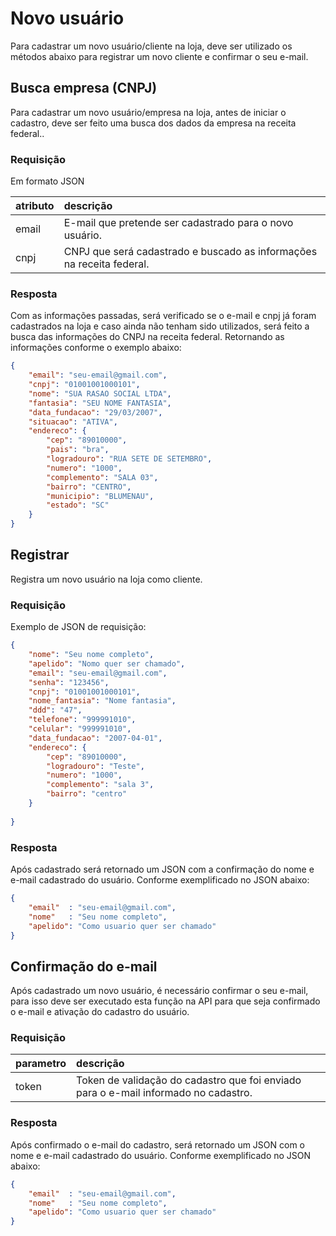 # Novo usuário

Para cadastrar um novo usuário/cliente na loja, deve ser utilizado os métodos abaixo para registrar um novo cliente e confirmar o seu e-mail.

## Busca empresa (CNPJ)

<api method="post" uri="/novo-usuario/buscar-empresa" />

Para cadastrar um novo usuário/empresa na loja, antes de iniciar o cadastro, deve ser feito uma busca dos dados da empresa na receita federal..

### Requisição

Em formato JSON

| atributo  | descrição                                                                                         |
|:----------|:--------------------------------------------------------------------------------------------------|
| email     | E-mail que pretende ser cadastrado para o novo usuário. <Badge text="obrigatório"/>               |
| cnpj      | CNPJ que será cadastrado e buscado as informações na receita federal. <Badge text="obrigatório"/> |


### Resposta

Com as informações passadas, será verificado se o e-mail e cnpj já foram cadastrados na loja e caso ainda não tenham sido utilizados, será feito a busca das informações do CNPJ na receita federal.
Retornando as informações conforme o exemplo abaixo:

```json
{
	"email": "seu-email@gmail.com",
	"cnpj": "01001001000101",
	"nome": "SUA RASAO SOCIAL LTDA",
    "fantasia": "SEU NOME FANTASIA",
    "data_fundacao": "29/03/2007",
    "situacao": "ATIVA",
    "endereco": {
        "cep": "89010000",
        "pais": "bra",
        "logradouro": "RUA SETE DE SETEMBRO",
        "numero": "1000",
        "complemento": "SALA 03",
        "bairro": "CENTRO",
        "municipio": "BLUMENAU",
        "estado": "SC"
    }
}
```

## Registrar

<api method="post" uri="/novo-usuario" />

Registra um novo usuário na loja como cliente.

### Requisição

Exemplo de JSON de requisição:

```json
{
	"nome": "Seu nome completo",
	"apelido": "Nomo quer ser chamado",
	"email": "seu-email@gmail.com",
	"senha": "123456",
	"cnpj": "01001001000101",
	"nome_fantasia": "Nome fantasia",
	"ddd": "47",
	"telefone": "999991010",
	"celular": "999991010",
	"data_fundacao": "2007-04-01",
	"endereco": {
		"cep": "89010000",
		"logradouro": "Teste",
		"numero": "1000",
		"complemento": "sala 3",
		"bairro": "centro"
	}
	
}
```

### Resposta

Após cadastrado será retornado um JSON com a confirmação do nome e e-mail cadastrado do usuário. Conforme exemplificado no JSON abaixo:

```json
{
	"email"  : "seu-email@gmail.com",
	"nome"   : "Seu nome completo",
	"apelido": "Como usuario quer ser chamado"
}
```


## Confirmação do e-mail

<api method="post" uri="/novo-usuario/{token}" />

Após cadastrado um novo usuário, é necessário confirmar o seu e-mail, para isso deve ser executado esta função na API para que seja confirmado o e-mail e ativação do cadastro do usuário.

### Requisição

| parametro  | descrição                                                                                                           |
|:-----------|:--------------------------------------------------------------------------------------------------------------------|
| token      | Token de validação do cadastro que foi enviado para o e-mail informado no cadastro. <Badge text="obrigatório"/>     |


### Resposta

Após confirmado o e-mail do cadastro, será retornado um JSON com o nome e e-mail cadastrado do usuário. Conforme exemplificado no JSON abaixo:

```json
{
	"email"  : "seu-email@gmail.com",
	"nome"   : "Seu nome completo",
    "apelido": "Como usuario quer ser chamado"
}
```
